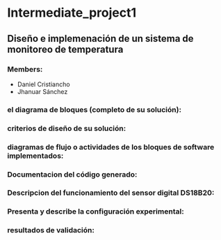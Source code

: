 # Intermediate_project1
## Diseño e implemenación de un sistema de monitoreo de temperatura
### Members:
* Daniel Cristiancho
* Jhanuar Sánchez

### el diagrama de bloques (completo de su solución):

### criterios de diseño de su solución:


###  diagramas de flujo o actividades de los bloques de software implementados:

### Documentacion del código generado:

###  Descripcion del funcionamiento del sensor digital DS18B20:

###  Presenta y describe la configuración experimental:

### resultados de validación:

